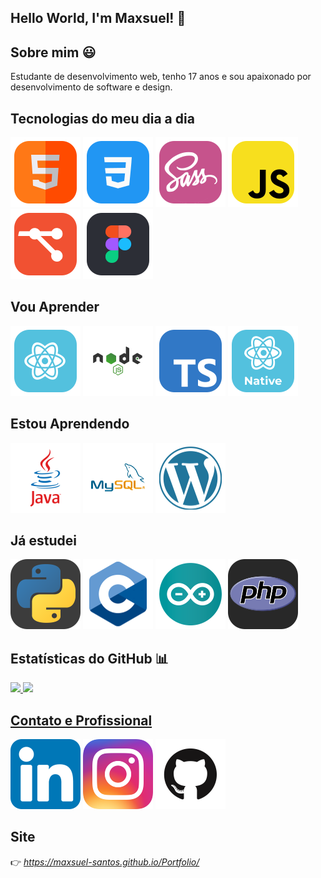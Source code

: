 ## Hello World, I'm Maxsuel! 🖖

## Sobre mim 😃

Estudante de desenvolvimento web, tenho 17 anos e sou apaixonado por desenvolvimento de software e design.

## Tecnologias do meu dia a dia

<code title='Html'>![icon](_GitHub/img/html-icon.svg)</code>
<code title='Css'>![icon](_GitHub/img/css-icon.svg)</code>
<code title='Sass'>![icon](_GitHub/img/sass-icon.svg)</code>
<code title='JavaScript'>![icon](_GitHub/img/javascript-icon.svg)</code>
<code title='Git'>![icon](_GitHub/img/git-icon.svg)</code>
<code title='Figma'>![icon](_GitHub/img/figma-icon.svg)</code>

## Vou Aprender

<code title='React'>![icon](_GitHub/img/react-icon.svg)</code>
<code title='Node'>![icon](_GitHub/img/nodejs-icon.svg)</code>
<code title='TypeScript'>![icon](_GitHub/img/typescript-icon.svg)</code>
<code title='React Native'>![icon](_GitHub/img/react-native-icon.svg)</code>

## Estou Aprendendo

<code title="Java">![icon](_GitHub/img/java-icon.svg)</code>
<code title="MySQL">![icon](_GitHub/img/sql-logo.svg)</code>
<code title="WordPress">![icon](_GitHub/img/wordpress-logo.svg)</code>

## Já estudei

<code title="Python">![icon](_GitHub/img/python-icon.svg)</code>
<code title="C">![icon](_GitHub/img/linguagem-c.svg)</code>
<code title="Arduino">![icon](_GitHub/img/arduino-logo.svg)</code>
<code title="Php">![icon](_GitHub/img/php-logo.svg)</code>

## Estatísticas do GitHub 📊

<a href="https://github.com/Maxsuel-Santos">
<img height="160em" src="https://github-readme-stats.vercel.app/api?username=Maxsuel-Santos&layout=compact&theme=vue-dark"/>   
<img height="160em" src="https://github-readme-stats.vercel.app/api/top-langs/?username=Maxsuel-Santos&layout=compact&theme=vue-dark"/>
  
## Contato e Profissional

<a href="https://www.linkedin.com/in/maxsuel-santos-3349b81b2/" target="_blank"><code title='Linkedin'>![Social](_GitHub/img/linkedin-icon.svg)</code></a>
<a href="https://instagram.com/santosmaxsuel_" target="_blank"><code title='Instagram'>![Social](_GitHub/img/instagram-icon.svg)</code></a>
<a href="https://github.com/Maxsuel-Santos" target="_blank"><code title='GitHub'>![Social](_GitHub/img/github-icon.svg)</code></a>

## Site

👉 _https://maxsuel-santos.github.io/Portfolio/_
